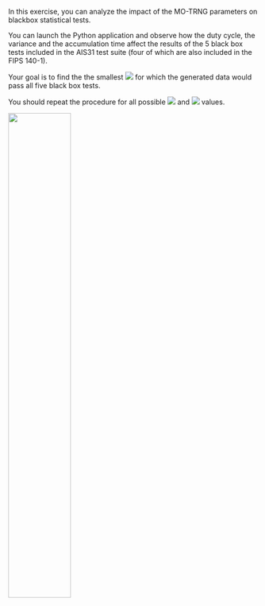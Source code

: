 In this exercise, you can analyze the impact of the MO-TRNG parameters on blackbox statistical tests.

You can launch the Python application and observe how the duty cycle, the variance and the accumulation time affect the results of the 5 black box tests included in the AIS31 test suite (four of which are also included in the FIPS 140-1).

Your goal is to find the the smallest <img src="https://render.githubusercontent.com/render/math?math=D"> for which the generated data would pass all five black box tests.

You should repeat the procedure for all possible <img src="https://render.githubusercontent.com/render/math?math=\frac{\sigma_{tot}}{T_{1}}"> and <img src="https://render.githubusercontent.com/render/math?math=N"> values.

<p><a href="https://mybinder.org/v2/gh/patrickhaddadteaching/TRNG_ex1/main?urlpath=voila%2Frender%2FTRNG_ex1_nb.ipynb" target="_blank" rel="noopener noreferrer">  <img src="ex1.png" width="50%" height="50%"></a></p>
